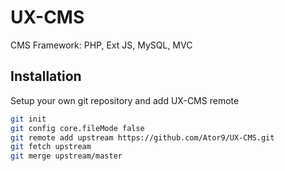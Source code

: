 UX-CMS
======

CMS Framework: PHP, Ext JS, MySQL, MVC


## Installation

Setup your own git repository and add UX-CMS remote

```sh
git init
git config core.fileMode false
git remote add upstream https://github.com/Ator9/UX-CMS.git
git fetch upstream
git merge upstream/master
```
